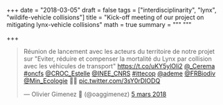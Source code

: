 +++
date = "2018-03-05"
draft = false
tags = ["interdisciplinarity", "lynx", "wildife-vehicle collisions"]
title = "Kick-off meeting of our project on mitigating lynx-vehicle collisions"
math = true
summary = """
"""

+++
 
<blockquote class="twitter-tweet" data-lang="fr"><p lang="fr" dir="ltr">Réunion de lancement avec les acteurs du territoire de notre projet sur &quot;Eviter, réduire et compenser la mortalité du Lynx par collision avec les véhicules de transport&quot; <a href="https://t.co/uKY5ylOli2">https://t.co/uKY5ylOli2</a> <a href="https://twitter.com/_Cerema?ref_src=twsrc%5Etfw">@_Cerema</a> <a href="https://twitter.com/hashtag/oncfs?src=hash&amp;ref_src=twsrc%5Etfw">#oncfs</a> <a href="https://twitter.com/CROC_Estelle?ref_src=twsrc%5Etfw">@CROC_Estelle</a> <a href="https://twitter.com/INEE_CNRS?ref_src=twsrc%5Etfw">@INEE_CNRS</a> <a href="https://twitter.com/hashtag/ittecop?src=hash&amp;ref_src=twsrc%5Etfw">#ittecop</a> <a href="https://twitter.com/ademe?ref_src=twsrc%5Etfw">@ademe</a> <a href="https://twitter.com/FRBiodiv?ref_src=twsrc%5Etfw">@FRBiodiv</a> <a href="https://twitter.com/Min_Ecologie?ref_src=twsrc%5Etfw">@Min_Ecologie</a> 🤩💪 <a href="https://t.co/3sY0rDIODQ">pic.twitter.com/3sY0rDIODQ</a></p>&mdash; Olivier Gimenez 🍉 (@oaggimenez) <a href="https://twitter.com/oaggimenez/status/970803220355407872?ref_src=twsrc%5Etfw">5 mars 2018</a></blockquote>
<script async src="https://platform.twitter.com/widgets.js" charset="utf-8"></script>
